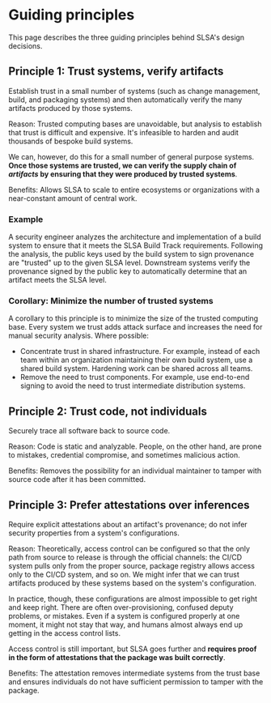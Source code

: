 # Guiding principles

<div class="subtitle">

This page describes the three guiding principles behind SLSA's design
decisions.

</div>

## Principle 1: Trust systems, verify artifacts

Establish trust in a small number of systems (such as change management, build, and packaging systems) and then automatically verify the many artifacts produced by those systems.

Reason: Trusted computing bases are unavoidable, but analysis to establish that trust is
difficult and expensive. It's infeasible to harden and audit thousands of
bespoke build systems.   

We can, however, do this for a small number of general purpose systems. **Once
those systems are trusted, we can verify the supply chain of _artifacts_ by
ensuring that they were produced by trusted systems**. 

Benefits: Allows SLSA to scale to entire ecosystems or organizations with a near-constant
amount of central work. 

### Example

A security engineer analyzes the architecture and implementation of a build
system to ensure that it meets the SLSA Build Track requirements. Following the
analysis, the public keys used by the build system to sign provenance are
"trusted" up to the given SLSA level. Downstream systems verify the provenance
signed by the public key to automatically determine that an artifact meets the
SLSA level.  

### Corollary: Minimize the number of trusted systems

A corollary to this principle is to minimize the size of the trusted computing
base. Every system we trust adds attack surface and increases the need for
manual security analysis. Where possible:

-   Concentrate trust in shared infrastructure. For example, instead of each
    team within an organization maintaining their own build system, use a
    shared build system. Hardening work can be shared across all teams.
-   Remove the need to trust components. For example, use end-to-end signing
    to avoid the need to trust intermediate distribution systems.

## Principle 2: Trust code, not individuals

Securely trace all software back to source code.  

Reason: Code is static and analyzable. People, on the other hand, are prone to mistakes,
credential compromise, and sometimes malicious action. 

Benefits: Removes the possibility for an individual maintainer to tamper with source code
after it has been committed.

## Principle 3: Prefer attestations over inferences

Require explicit attestations about an artifact's provenance; do not infer
security properties from a system's configurations.

Reason: Theoretically, access control can be configured so that the only path from
source to release is through the official channels: the CI/CD system pulls only
from the proper source, package registry allows access only to the CI/CD system,
and so on. We might infer that we can trust artifacts produced by these systems
based on the system's configuration. 

In practice, though, these configurations are almost impossible to get right and
keep right. There are often over-provisioning, confused deputy problems, or
mistakes. Even if a system is configured properly at one moment, it might not
stay that way, and humans almost always end up getting in the access control
lists.  

Access control is still important, but SLSA goes further and **requires proof in
the form of attestations that the package was built correctly**. 

Benefits: The attestation removes intermediate systems from the trust base and ensures
individuals do not have sufficient permission to tamper with the package.
